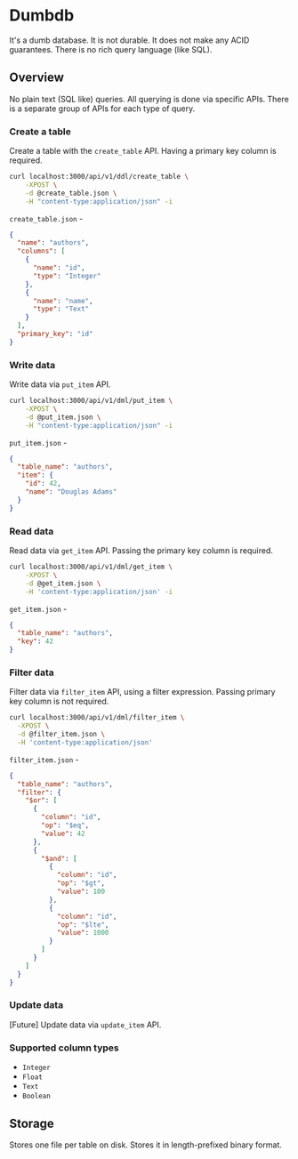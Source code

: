 # Dumbdb

It's a dumb database. It is not durable. It does not make any ACID guarantees. There is no rich query language (like SQL).

## Overview

No plain text (SQL like) queries. All querying is done via specific APIs. There
is a separate group of APIs for each type of query.

### Create a table
Create a table with the `create_table` API. Having a primary key column is required.

``` sh
curl localhost:3000/api/v1/ddl/create_table \
    -XPOST \
    -d @create_table.json \
    -H "content-type:application/json" -i
```

`create_table.json` -

``` json
{
  "name": "authors",
  "columns": [
    {
      "name": "id",
      "type": "Integer"
    },
    {
      "name": "name",
      "type": "Text"
    }
  ],
  "primary_key": "id"
}
```

### Write data
Write data via `put_item` API.

``` sh
curl localhost:3000/api/v1/dml/put_item \
    -XPOST \
    -d @put_item.json \
    -H "content-type:application/json" -i
```

`put_item.json` -

``` json
{
  "table_name": "authors",
  "item": {
    "id": 42,
    "name": "Douglas Adams"
  }
}
```

### Read data
Read data via `get_item` API. Passing the primary key column is required.

``` sh
curl localhost:3000/api/v1/dml/get_item \
    -XPOST \
    -d @get_item.json \
    -H 'content-type:application/json' -i
```

`get_item.json` -

``` json
{
  "table_name": "authors",
  "key": 42
}
```

### Filter data

Filter data via `filter_item` API, using a filter expression. Passing primary key column is not required.

``` sh
curl localhost:3000/api/v1/dml/filter_item \
  -XPOST \
  -d @filter_item.json \
  -H 'content-type:application/json'
```

`filter_item.json` -

``` json
{
  "table_name": "authors",
  "filter": {
    "$or": [
      {
        "column": "id",
        "op": "$eq",
        "value": 42
      },
      {
        "$and": [
          {
            "column": "id",
            "op": "$gt",
            "value": 100
          },
          {
            "column": "id",
            "op": "$lte",
            "value": 1000
          }
        ]
      }
    ]
  }
}
```

### Update data
[Future] Update data via `update_item` API.

### Supported column types
- `Integer`
- `Float`
- `Text`
- `Boolean`

## Storage

Stores one file per table on disk. Stores it in length-prefixed binary format.
